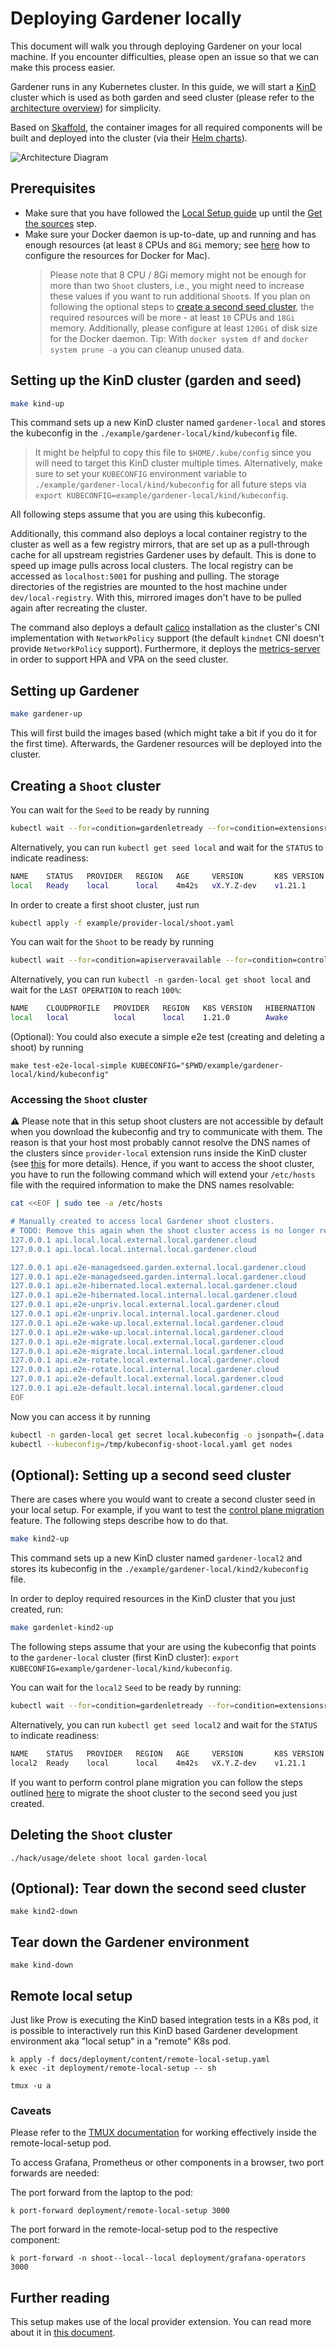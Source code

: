 # Deploying Gardener locally

This document will walk you through deploying Gardener on your local machine.
If you encounter difficulties, please open an issue so that we can make this process easier.

Gardener runs in any Kubernetes cluster.
In this guide, we will start a [KinD](https://kind.sigs.k8s.io/) cluster which is used as both garden and seed cluster (please refer to the [architecture overview](../concepts/architecture.md)) for simplicity.

Based on [Skaffold](https://skaffold.dev/), the container images for all required components will be built and deployed into the cluster (via their [Helm charts](https://helm.sh/)).

![Architecture Diagram](content/getting_started_locally.png)

## Prerequisites

- Make sure that you have followed the [Local Setup guide](../development/local_setup.md) up until the [Get the sources](../development/local_setup.md#get-the-sources) step.
- Make sure your Docker daemon is up-to-date, up and running and has enough resources (at least `8` CPUs and `8Gi` memory; see [here](https://docs.docker.com/desktop/mac/#resources) how to configure the resources for Docker for Mac).
  > Please note that 8 CPU / 8Gi memory might not be enough for more than two `Shoot` clusters, i.e., you might need to increase these values if you want to run additional `Shoot`s.
  > If you plan on following the optional steps to [create a second seed cluster](#optional-setting-up-a-second-seed-cluster), the required resources will be more - at least `10` CPUs and `18Gi` memory.
  Additionally, please configure at least `120Gi` of disk size for the Docker daemon.
  > Tip: With `docker system df` and `docker system prune -a` you can cleanup unused data.

## Setting up the KinD cluster (garden and seed)

```bash
make kind-up
```

This command sets up a new KinD cluster named `gardener-local` and stores the kubeconfig in the `./example/gardener-local/kind/kubeconfig` file.

> It might be helpful to copy this file to `$HOME/.kube/config` since you will need to target this KinD cluster multiple times.
Alternatively, make sure to set your `KUBECONFIG` environment variable to `./example/gardener-local/kind/kubeconfig` for all future steps via `export KUBECONFIG=example/gardener-local/kind/kubeconfig`.

All following steps assume that you are using this kubeconfig.

Additionally, this command also deploys a local container registry to the cluster as well as a few registry mirrors, that are set up as a pull-through cache for all upstream registries Gardener uses by default.
This is done to speed up image pulls across local clusters.
The local registry can be accessed as `localhost:5001` for pushing and pulling.
The storage directories of the registries are mounted to the host machine under `dev/local-registry`.
With this, mirrored images don't have to be pulled again after recreating the cluster.

The command also deploys a default [calico](https://github.com/projectcalico/calico) installation as the cluster's CNI implementation with `NetworkPolicy` support (the default `kindnet` CNI doesn't provide `NetworkPolicy` support).
Furthermore, it deploys the [metrics-server](https://github.com/kubernetes-sigs/metrics-server) in order to support HPA and VPA on the seed cluster.

## Setting up Gardener

```bash
make gardener-up
```

This will first build the images based (which might take a bit if you do it for the first time).
Afterwards, the Gardener resources will be deployed into the cluster.

## Creating a `Shoot` cluster

You can wait for the `Seed` to be ready by running

```bash
kubectl wait --for=condition=gardenletready --for=condition=extensionsready --for=condition=bootstrapped seed local --timeout=5m
```

Alternatively, you can run `kubectl get seed local` and wait for the `STATUS` to indicate readiness:

```bash
NAME    STATUS   PROVIDER   REGION   AGE     VERSION       K8S VERSION
local   Ready    local      local    4m42s   vX.Y.Z-dev    v1.21.1
```

In order to create a first shoot cluster, just run

```bash
kubectl apply -f example/provider-local/shoot.yaml
```

You can wait for the `Shoot` to be ready by running

```bash
kubectl wait --for=condition=apiserveravailable --for=condition=controlplanehealthy --for=condition=everynodeready --for=condition=systemcomponentshealthy shoot local -n garden-local --timeout=10m
```

Alternatively, you can run `kubectl -n garden-local get shoot local` and wait for the `LAST OPERATION` to reach `100%`:

```bash
NAME    CLOUDPROFILE   PROVIDER   REGION   K8S VERSION   HIBERNATION   LAST OPERATION            STATUS    AGE
local   local          local      local    1.21.0        Awake         Create Processing (43%)   healthy   94s
```

(Optional): You could also execute a simple e2e test (creating and deleting a shoot) by running

```shell
make test-e2e-local-simple KUBECONFIG="$PWD/example/gardener-local/kind/kubeconfig"
```

### Accessing the `Shoot` cluster

⚠️ Please note that in this setup shoot clusters are not accessible by default when you download the kubeconfig and try to communicate with them.
The reason is that your host most probably cannot resolve the DNS names of the clusters since `provider-local` extension runs inside the KinD cluster (see [this](../extensions/provider-local.md#dnsrecord) for more details).
Hence, if you want to access the shoot cluster, you have to run the following command which will extend your `/etc/hosts` file with the required information to make the DNS names resolvable:

```bash
cat <<EOF | sudo tee -a /etc/hosts

# Manually created to access local Gardener shoot clusters.
# TODO: Remove this again when the shoot cluster access is no longer required.
127.0.0.1 api.local.local.external.local.gardener.cloud
127.0.0.1 api.local.local.internal.local.gardener.cloud

127.0.0.1 api.e2e-managedseed.garden.external.local.gardener.cloud
127.0.0.1 api.e2e-managedseed.garden.internal.local.gardener.cloud
127.0.0.1 api.e2e-hibernated.local.external.local.gardener.cloud
127.0.0.1 api.e2e-hibernated.local.internal.local.gardener.cloud
127.0.0.1 api.e2e-unpriv.local.external.local.gardener.cloud
127.0.0.1 api.e2e-unpriv.local.internal.local.gardener.cloud
127.0.0.1 api.e2e-wake-up.local.external.local.gardener.cloud
127.0.0.1 api.e2e-wake-up.local.internal.local.gardener.cloud
127.0.0.1 api.e2e-migrate.local.external.local.gardener.cloud
127.0.0.1 api.e2e-migrate.local.internal.local.gardener.cloud
127.0.0.1 api.e2e-rotate.local.external.local.gardener.cloud
127.0.0.1 api.e2e-rotate.local.internal.local.gardener.cloud
127.0.0.1 api.e2e-default.local.external.local.gardener.cloud
127.0.0.1 api.e2e-default.local.internal.local.gardener.cloud
EOF
```

Now you can access it by running

```bash
kubectl -n garden-local get secret local.kubeconfig -o jsonpath={.data.kubeconfig} | base64 -d > /tmp/kubeconfig-shoot-local.yaml
kubectl --kubeconfig=/tmp/kubeconfig-shoot-local.yaml get nodes
```

## (Optional): Setting up a second seed cluster

There are cases where you would want to create a second cluster seed in your local setup. For example, if you want to test the [control plane migration](../usage/control_plane_migration.md) feature. The following steps describe how to do that.


```bash
make kind2-up
```

This command sets up a new KinD cluster named `gardener-local2` and stores its kubeconfig in the `./example/gardener-local/kind2/kubeconfig` file.

In order to deploy required resources in the KinD cluster that you just created, run:

```bash
make gardenlet-kind2-up
```

The following steps assume that your are using the kubeconfig that points to the `gardener-local`  cluster (first KinD cluster): `export KUBECONFIG=example/gardener-local/kind/kubeconfig`.

You can wait for the `local2` `Seed` to be ready by running:

```bash
kubectl wait --for=condition=gardenletready --for=condition=extensionsready --for=condition=bootstrapped seed local2 --timeout=5m
```

Alternatively, you can run `kubectl get seed local2` and wait for the `STATUS` to indicate readiness:

```bash
NAME    STATUS   PROVIDER   REGION   AGE     VERSION       K8S VERSION
local2  Ready    local      local    4m42s   vX.Y.Z-dev    v1.21.1
```

If you want to perform control plane migration you can follow the steps outlined [here](../usage/control_plane_migration.md) to migrate the shoot cluster to the second seed you just created.

## Deleting the `Shoot` cluster

```shell
./hack/usage/delete shoot local garden-local
```

## (Optional): Tear down the second seed cluster

``` shell
make kind2-down
```

## Tear down the Gardener environment

```shell
make kind-down
```

## Remote local setup

Just like Prow is executing the KinD based integration tests in a K8s pod, it is
possible to interactively run this KinD based Gardener development environment
aka "local setup" in a "remote" K8s pod.

```shell
k apply -f docs/deployment/content/remote-local-setup.yaml
k exec -it deployment/remote-local-setup -- sh

tmux -u a
```

### Caveats

Please refer to the [TMUX documentation](https://github.com/tmux/tmux/wiki) for
working effectively inside the remote-local-setup pod.

To access Grafana, Prometheus or other components in a browser, two port forwards are needed:

The port forward from the laptop to the pod:

```shell
k port-forward deployment/remote-local-setup 3000
```

The port forward in the remote-local-setup pod to the respective component:

```shell
k port-forward -n shoot--local--local deployment/grafana-operators 3000
```

## Further reading

This setup makes use of the local provider extension. You can read more about it in [this document](../extensions/provider-local.md).
